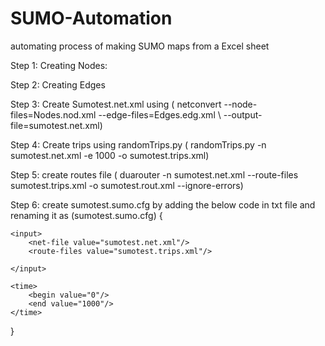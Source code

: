 # SUMO-Automation
automating process of making SUMO maps from a Excel sheet

Step 1:
Creating Nodes: 

Step 2:
Creating Edges

Step 3: 
Create Sumotest.net.xml using 
( netconvert --node-files=Nodes.nod.xml --edge-files=Edges.edg.xml \  --output-file=sumotest.net.xml)

Step 4:
Create trips using randomTrips.py
( randomTrips.py -n sumotest.net.xml -e 1000 -o sumotest.trips.xml)

Step 5:
create routes file 
( duarouter -n sumotest.net.xml --route-files sumotest.trips.xml -o sumotest.rout.xml --ignore-errors)

Step 6:
create sumotest.sumo.cfg by adding the below code in txt file and renaming it as (sumotest.sumo.cfg)
{ <?xml version="1.0" encoding="UTF-8"?>

<configuration xmlns:xsi="http://www.w3.org/2001/XMLSchema-instance" xsi:noNamespaceSchemaLocation="http://sumo.dlr.de/xsd/sumoConfiguration.xsd">

    <input>
        <net-file value="sumotest.net.xml"/>
        <route-files value="sumotest.trips.xml"/>
	    
	</input>

    <time>
        <begin value="0"/>
        <end value="1000"/>
    </time>

   

</configuration>
}
  

